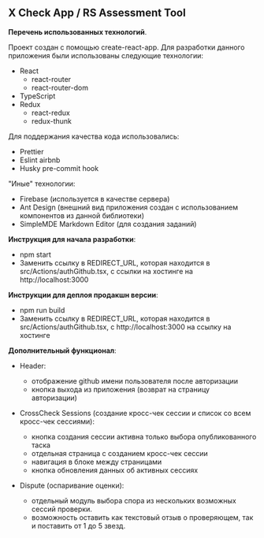 ## X Check App / RS Assessment Tool

**Перечень использованных технологий**.

Проект создан с помощью create-react-app. Для разработки данного приложения были использованы следующие технологии:

- React
  - react-router
  - react-router-dom
- TypeScript
- Redux
  - react-redux
  - redux-thunk

Для поддержания качества кода использовались:

- Prettier
- Eslint airbnb
- Husky pre-commit hook

"Иные" технологии:

- Firebase (используется в качестве сервера)
- Ant Design (внешний вид приложения создан с использованием компонентов из данной библиотеки)
- SimpleMDE Markdown Editor (для создания заданий)

**Инструкция для начала разработки**:

- npm start
- Заменить ссылку в REDIRECT_URL, которая находится в src/Actions/authGithub.tsx, с ссылки на хостинге на http://localhost:3000

**Инструкции для деплоя продакшн версии**:

- npm run build
- Заменить ссылку в REDIRECT_URL, которая находится в src/Actions/authGithub.tsx, с http://localhost:3000 на ссылку на хостинге

**Дополнительный функционал**:

- Header:

  - отображение github имени пользователя после авторизации
  - кнопка выхода из приложения (возврат на страницу авторизации)

- CrossCheck Sessions (создание кросс-чек сессии и список со всем кросс-чек сессиями):

  - кнопка создания сессии активна только выбора опубликованного таска
  - отдельная страница с созданием кросс-чек сессии
  - навигация в блоке между страницами
  - кнопка обновления данных об активных сессиях

- Dispute (оспаривание оценки):

  - отдельный модуль выбора спора из нескольких возможных сессий проверки.
  - возможность оставить как текстовый отзыв о проверяющем, так и поставить от 1 до 5 звезд.
